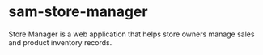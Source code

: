 # sam-store-manager
Store Manager is a web application that helps store owners manage sales and product inventory records.
